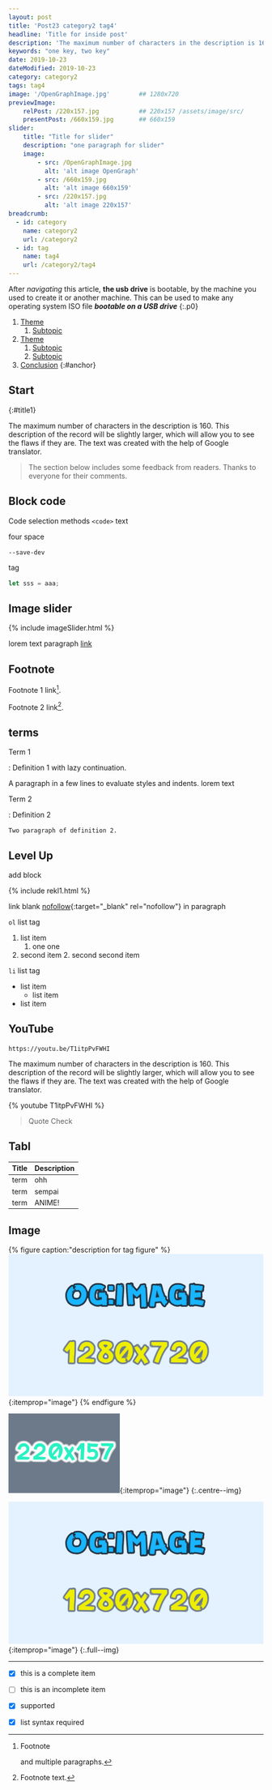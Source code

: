 ```yaml
---
layout: post
title: 'Post23 category2 tag4'
headline: 'Title for inside post'
description: 'The maximum number of characters in the description is 160. This description of the record will be slightly larger, which will allow you to see the flaws if they are. The text was created with the help of Google translator.'
keywords: "one key, two key"
date: 2019-10-23
dateModified: 2019-10-23
category: category2
tags: tag4
image: '/OpenGraphImage.jpg'        ## 1280x720
previewImage: 
    relPost: /220x157.jpg           ## 220x157 /assets/image/src/
    presentPost: /660x159.jpg       ## 660x159   
slider:
    title: "Title for slider"
    description: "one paragraph for slider"
    image:
        - src: /OpenGraphImage.jpg
          alt: 'alt image OpenGraph'
        - src: /660x159.jpg
          alt: 'alt image 660x159'
        - src: /220x157.jpg
          alt: 'alt image 220x157'
breadcrumb:
  - id: category
    name: category2
    url: /category2
  - id: tag
    name: tag4
    url: /category2/tag4
---
```


After *navigating* this article, **the usb drive** is bootable, by the machine you used to create it or another machine. This can be used to make any operating system ISO file ***bootable on a USB drive***
{:.p0}

1. [Theme](#title1)
    1. [Subtopic](#title1-1)
1. [Theme](#title2)
    1. [Subtopic](#title2-1)
    1. [Subtopic](#title2-2)
2. [Conclusion](#title3)
{:#anchor}

## Start
{:#title1}

The maximum number of characters in the description is 160. This description of the record will be slightly larger, which will allow you to see the flaws if they are. The text was created with the help of Google translator.

> The section below includes some feedback from readers. Thanks to everyone for their comments.

## Block code

Code selection methods `<code>` text

four space

    --save-dev

tag 

``` javascript
let sss = aaa;
```

## Image slider 
 
{% include imageSlider.html %}

lorem text paragraph [link](#annn)

## Footnote 

Footnote 1 link[^first].

Footnote 2 link[^second].

[^first]: Footnote 

    and multiple paragraphs.

[^second]: Footnote text.

## terms

Term 1

:   Definition 1
with lazy continuation.

A paragraph in a few lines to evaluate styles and indents. lorem text

Term 2 

:   Definition 2

    Two paragraph of definition 2.

## Level Up

add block

{% include rekl1.html %} 

link blank [nofollow](url){:target="_blank" rel="nofollow"} in paragraph 
 
`ol` list tag
 
1. list item 
    1. one one
2. second item
    2. second second item
 
`li` list tag
 
 * list item 
    * list item 
 * list item 
 
## YouTube

    https://youtu.be/T1itpPvFWHI
 
The maximum number of characters in the description is 160. This description of the record will be slightly larger, which will allow you to see the flaws if they are. The text was created with the help of Google translator.
 
 {% youtube T1itpPvFWHI %}
 
 > Quote Check
 
## Tabl

Title | Description
---|---
term | ohh
term | sempai
term | ANIME!

## Image

{% figure caption:"description for tag figure" %}
![alt image](/assets/image/src/OpenGraphImage.jpg){:itemprop="image"}
{% endfigure %}

 ![aqua](/assets/image/src/220x157.jpg){:itemprop="image"}
 {:.centre--img}

 ![sss](/assets/image/src/OpenGraphImage.jpg){:itemprop="image"}
 {:.full--img}
 
 ---
 
 - [x] this is a complete item
 - [ ] this is an incomplete item
 - [x]  supported
 - [x] list syntax required 
 
